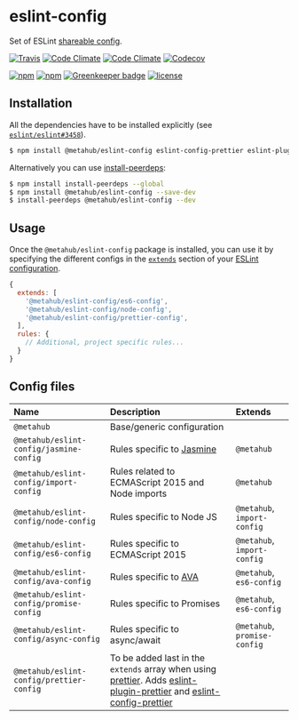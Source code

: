 # eslint-config

Set of ESLint [shareable config](http://eslint.org/docs/developer-guide/shareable-configs.html).

[![Travis](https://img.shields.io/travis/vanduynslagerp/eslint-config.svg)](https://travis-ci.org/vanduynslagerp/eslint-config)
[![Code Climate](https://img.shields.io/codeclimate/github/vanduynslagerp/eslint-config.svg)](https://codeclimate.com/github/vanduynslagerp/eslint-config)
[![Code Climate](https://img.shields.io/codeclimate/issues/github/vanduynslagerp/eslint-config.svg)](https://codeclimate.com/github/vanduynslagerp/eslint-config/issues)
[![Codecov](https://img.shields.io/codecov/c/github/vanduynslagerp/eslint-config.svg)](https://codecov.io/gh/vanduynslagerp/eslint-config)

[![npm](https://img.shields.io/npm/v/@metahub/eslint-config.svg)](https://www.npmjs.com/package/@metahub/eslint-config)
[![npm](https://img.shields.io/npm/dt/@metahub/eslint-config.svg)](https://www.npmjs.com/package/@metahub/eslint-config)
[![Greenkeeper badge](https://badges.greenkeeper.io/vanduynslagerp/eslint-config.svg)](https://greenkeeper.io/)
[![license](https://img.shields.io/github/license/vanduynslagerp/eslint-config.svg)](https://github.com/vanduynslagerp/eslint-config/blob/master/LICENSE)

## Installation

All the dependencies have to be installed explicitly (see [`eslint/eslint#3458`](https://github.com/eslint/eslint/issues/3458)).
```bash
$ npm install @metahub/eslint-config eslint-config-prettier eslint-plugin-ava eslint-plugin-babel eslint-plugin-eslint-comments eslint-plugin-import eslint-plugin-jasmine eslint-plugin-json eslint-plugin-node eslint-plugin-prettier eslint-plugin-promise eslint-plugin-sort-class-members eslint-plugin-unicorn prettier eslint --save-dev
```

Alternatively you can use [install-peerdeps](https://github.com/nathanhleung/install-peerdeps):
```bash
$ npm install install-peerdeps --global
$ npm install @metahub/eslint-config --save-dev
$ install-peerdeps @metahub/eslint-config --dev
```

## Usage

Once the `@metahub/eslint-config` package is installed, you can use it by specifying the different configs in the [`extends`](http://eslint.org/docs/user-guide/configuring#extending-configuration-files) section of your [ESLint configuration](http://eslint.org/docs/user-guide/configuring).

```js
{
  extends: [
    '@metahub/eslint-config/es6-config',
    '@metahub/eslint-config/node-config',
    '@metahub/eslint-config/prettier-config',
  ],
  rules: {
    // Additional, project specific rules...
  }
}
```

## Config files

|Name|Description|Extends|
|:---|:-----|:----------|
|`@metahub`|Base/generic configuration||
|`@metahub/eslint-config/jasmine-config`|Rules specific to [Jasmine](https://jasmine.github.io/)|`@metahub`|
|`@metahub/eslint-config/import-config`|Rules related to ECMAScript 2015 and Node imports|`@metahub`|
|`@metahub/eslint-config/node-config`|Rules specific to Node JS|`@metahub`, `import-config`|
|`@metahub/eslint-config/es6-config`|Rules specific to ECMAScript 2015|`@metahub`, `import-config`|
|`@metahub/eslint-config/ava-config`|Rules specific to [AVA](https://github.com/avajs/ava)|`@metahub`, `es6-config`|
|`@metahub/eslint-config/promise-config`|Rules specific to Promises|`@metahub`, `es6-config`|
|`@metahub/eslint-config/async-config`|Rules specific to async/await|`@metahub`, `promise-config`|
|`@metahub/eslint-config/prettier-config`|To be added last in the `extends` array when using [prettier](https://github.com/prettier/prettier). Adds [eslint-plugin-prettier](https://github.com/prettier/eslint-plugin-prettier) and [eslint-config-prettier](https://github.com/prettier/eslint-config-prettier)||
